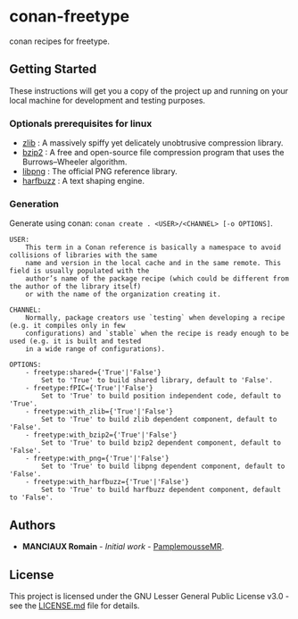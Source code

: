 # conan-freetype

conan recipes for freetype.

## Getting Started

These instructions will get you a copy of the project up and running on your local machine for development and testing purposes.

### Optionals prerequisites for linux

- [zlib](https://www.zlib.net/) : A massively spiffy yet delicately unobtrusive compression library.
- [bzip2](http://www.bzip.org/) : A free and open-source file compression program that uses the Burrows–Wheeler algorithm.
- [libpng](http://www.libpng.org/pub/png/libpng.html) : The official PNG reference library.
- [harfbuzz](https://www.freedesktop.org/wiki/Software/HarfBuzz/) : A text shaping engine.

### Generation

Generate using conan: `conan create . <USER>/<CHANNEL> [-o OPTIONS]`.
```
USER:
	This term in a Conan reference is basically a namespace to avoid collisions of libraries with the same
	name and version in the local cache and in the same remote. This field is usually populated with the
	author’s name of the package recipe (which could be different from the author of the library itself)
	or with the name of the organization creating it.

CHANNEL:
	Normally, package creators use `testing` when developing a recipe (e.g. it compiles only in few
	configurations) and `stable` when the recipe is ready enough to be used (e.g. it is built and tested
	in a wide range of configurations).

OPTIONS: 
	- freetype:shared={'True'|'False'}
		Set to 'True' to build shared library, default to 'False'.
	- freetype:fPIC={'True'|'False'}
		Set to 'True' to build position independent code, default to 'True'.
	- freetype:with_zlib={'True'|'False'}
	    Set to 'True' to build zlib dependent component, default to 'False'.
	- freetype:with_bzip2={'True'|'False'}
	    Set to 'True' to build bzip2 dependent component, default to 'False'.
	- freetype:with_png={'True'|'False'}
	    Set to 'True' to build libpng dependent component, default to 'False'.
	- freetype:with_harfbuzz={'True'|'False'}
	    Set to 'True' to build harfbuzz dependent component, default to 'False'.
```

## Authors

* **MANCIAUX Romain** - *Initial work* - [PamplemousseMR](https://github.com/PamplemousseMR).

## License

This project is licensed under the GNU Lesser General Public License v3.0 - see the [LICENSE.md](LICENSE.md) file for details.